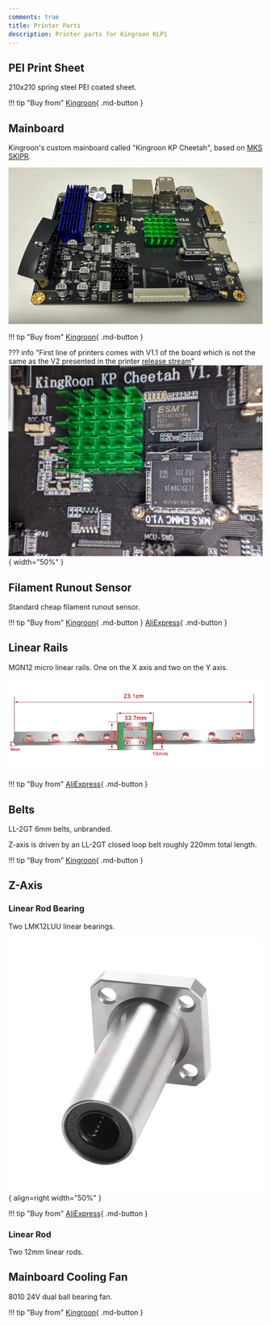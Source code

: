 ```yaml
---
comments: true
title: Printer Parts
description: Printer parts for Kingroon KLP1
---
```


## PEI Print Sheet

210x210 spring steel PEI coated sheet.

!!! tip "Buy from"
    [Kingroon](https://kingroon.com/collections/3d-printer-spare-parts-accessories/products/magnetic-pei-sheet-3d-printer-heatbed-bam-build-plate?variant=43256225595610&sca_ref=3869528.BgcwN5Ufox){ .md-button }

## Mainboard

Kingroon's custom mainboard called "Kingroon KP Cheetah", based on [MKS SKIPR](https://www.aliexpress.com/item/1005004509354702.html?aff_fcid=166358c921274e8b927d0c0b45c149f6-1683324450389-05113-_DeCkcSN&tt=CPS_NORMAL&aff_fsk=_DeCkcSN&aff_platform=shareComponent-detail&sk=_DeCkcSN&aff_trace_key=166358c921274e8b927d0c0b45c149f6-1683324450389-05113-_DeCkcSN&terminal_id=165068c405fe431e83f4b86336c9e8c9&afSmartRedirect=y). 

![Printer mainboard](/images/parts/mainboard.jpg)

!!! tip "Buy from"
    [Kingroon](https://kingroon.com/products/kingroon-kp-cheetah-v2-0-mainboard-for-kp3s-pro-v2-3d-printer?sca_ref=3869528.BgcwN5Ufox){ .md-button }

??? info "First line of printers comes with V1.1 of the board which is not the same as the V2 presented in the printer [release stream](https://youtu.be/YSQdchuTED0?t=5047)"
    ![Printer mainboard v1.1](/images/parts/mainboard_v1_1.jpg){ width="50%" }

## Filament Runout Sensor

Standard cheap filament runout sensor. 

!!! tip "Buy from"
    [Kingroon](https://kingroon.com/collections/3d-printer-spare-parts-accessories/products/3d-printer-filament-detection-sensor?sca_ref=3869528.BgcwN5Ufox){ .md-button }
    [AliExpress](https://www.aliexpress.com/item/32917462715.html?aff_fcid=64b6a1226a7243aa869545abaff3fbe2-1685956611294-00059-_DCLOhIv&tt=CPS_NORMAL&aff_fsk=_DCLOhIv&aff_platform=shareComponent-detail&sk=_DCLOhIv&aff_trace_key=64b6a1226a7243aa869545abaff3fbe2-1685956611294-00059-_DCLOhIv&terminal_id=6db88f7b3fff4670be83ec2d245af448&afSmartRedirect=y){ .md-button }

## Linear Rails

MGN12 micro linear rails. One on the X axis and two on the Y axis.

![Linear Rails](/images/parts/linear_rail.webp)

!!! tip "Buy from"
    [AliExpress](https://www.aliexpress.com/item/1005001616596752.html?aff_fcid=ced2496ebe7b4944b8f0288f8cca0c62-1683799116909-09088-_DkNbsiz&tt=CPS_NORMAL&aff_fsk=_DkNbsiz&aff_platform=shareComponent-detail&sk=_DkNbsiz&aff_trace_key=ced2496ebe7b4944b8f0288f8cca0c62-1683799116909-09088-_DkNbsiz&terminal_id=6db88f7b3fff4670be83ec2d245af448&afSmartRedirect=y){ .md-button }

## Belts

LL-2GT 6mm belts, unbranded.

Z-axis is driven by an LL-2GT closed loop belt roughly 220mm total length.

!!! tip "Buy from"
    [Kingroon](https://kingroon.com/products/gt2-6mm-3d-printer-belt?sca_ref=3869528.BgcwN5Ufox){ .md-button }

## Z-Axis

### Linear Rod Bearing

Two LMK12LUU linear bearings. 

![LMK12UU](/images/parts/LMK12UU.webp){ align=right width="50%" }

!!! tip "Buy from"
    [AliExpress](https://www.aliexpress.com/item/1005002323423252.html?aff_fcid=dead8cff389a4a1989160ea89850d605-1683798880461-05755-_DcxzF73&tt=CPS_NORMAL&aff_fsk=_DcxzF73&aff_platform=shareComponent-detail&sk=_DcxzF73&aff_trace_key=dead8cff389a4a1989160ea89850d605-1683798880461-05755-_DcxzF73&terminal_id=6db88f7b3fff4670be83ec2d245af448&afSmartRedirect=y){ .md-button }

### Linear Rod

Two 12mm linear rods.

## Mainboard Cooling Fan

8010 24V dual ball bearing fan.

!!! tip "Buy from"
    [Kingroon](https://kingroon.com/collections/kingroon-klp1-3d-printer-replacement-parts-accessories/products/8010-fan-24v-dual-ball-bearings-for-kingroon-kp3s-pro-v2-klp1?sca_ref=3869528.BgcwN5Ufox){ .md-button }
